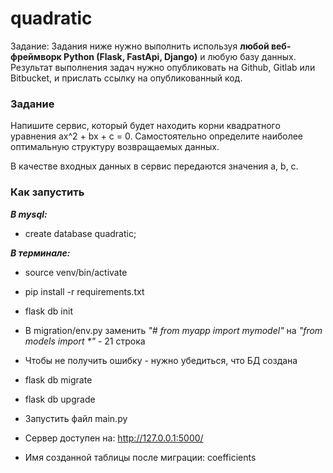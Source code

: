 # quadratic

Задание:
Задания ниже нужно выполнить используя **любой веб-фреймворк Python (Flask, FastApi, Django)** и любую базу данных.
Результат выполнения задач нужно опубликовать на Github, Gitlab или Bitbucket, и прислать ссылку на опубликованный код.

### Задание

Напишите сервис, который будет находить корни квадратного уравнения ax^2 + bx + c = 0. Самостоятельно определите
наиболее оптимальную структуру возвращаемых данных.

В качестве входных данных в сервис передаются значения a, b, c.

### Как запустить

***В mysql:***

* create database quadratic;

***В терминале:***

* source venv/bin/activate
* pip install -r requirements.txt
* flask db init
* В migration/env.py заменить *"# from myapp import mymodel"* на
  *"from models import \*"* - 21 строка
* Чтобы не получить ошибку - нужно убедиться, что БД создана
* flask db migrate
* flask db upgrade
* Запустить файл main.py



* Сервер доступен на: http://127.0.0.1:5000/
* Имя созданной таблицы после миграции: coefficients  


